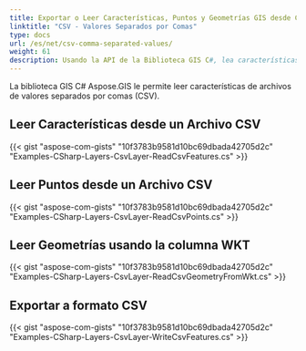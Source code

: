 ```yaml
---
title: Exportar o Leer Características, Puntos y Geometrías GIS desde CSV en C#
linktitle: "CSV - Valores Separados por Comas"
type: docs
url: /es/net/csv-comma-separated-values/
weight: 61
description: Usando la API de la Biblioteca GIS C#, lea características, puntos y geometrías desde un archivo CSV y expórtelos a un archivo CSV.
---
```


La biblioteca GIS C# Aspose.GIS le permite leer características de archivos de valores separados por comas (CSV).
## **Leer Características desde un Archivo CSV**
{{< gist "aspose-com-gists" "10f3783b9581d10bc69dbada42705d2c" "Examples-CSharp-Layers-CsvLayer-ReadCsvFeatures.cs" >}}
## **Leer Puntos desde un Archivo CSV**
{{< gist "aspose-com-gists" "10f3783b9581d10bc69dbada42705d2c" "Examples-CSharp-Layers-CsvLayer-ReadCsvPoints.cs" >}}
## **Leer Geometrías usando la columna WKT**
{{< gist "aspose-com-gists" "10f3783b9581d10bc69dbada42705d2c" "Examples-CSharp-Layers-CsvLayer-ReadCsvGeometryFromWkt.cs" >}}
## **Exportar a formato CSV**
{{< gist "aspose-com-gists" "10f3783b9581d10bc69dbada42705d2c" "Examples-CSharp-Layers-CsvLayer-WriteCsvFeatures.cs" >}}
